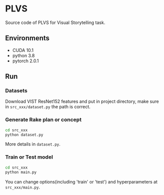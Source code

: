 # PLVS
Source code of PLVS for Visual Storytelling task.


## Environments

- CUDA 10.1
- python 3.8
- pytorch 2.0.1

## Run

### Datasets

Download VIST ResNet152 features and put in project directory, make sure in `src_xxx/dataset.py` the path is correct. 


### Generate Rake plan or concept

```bash
cd src_xxx
python dataset.py
```

More details in `dataset.py`. 

### Train or Test model

```bash
cd src_xxx
python main.py
```

You can change options(including 'train' or 'test') and hyperparameters at `src_xxx/main.py`.

